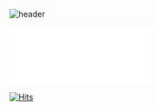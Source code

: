 ![header](https://capsule-render.vercel.app/api?type=waving&color=gradient&height=120&animation=fadeIn&section=footer&text=🚗🚘🚛&fontAlign=70)

<img src="https://raw.githubusercontent.com/dkssud8150/github-stats-transparent/output/generated/languages.svg" width="49.2%" />

[![Hits](https://hits.seeyoufarm.com/api/count/incr/badge.svg?url=https%3A%2F%2Fgithub.com%2Fsungrae98&count_bg=%235FA22C&title_bg=%23DDD519&icon=buildkite.svg&icon_color=%23E00808&title=hits&edge_flat=false)](https://hits.seeyoufarm.com)
